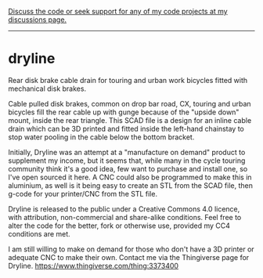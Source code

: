 [Discuss the code or seek support for any of my code projects at my discussions page.](https://github.com/crunchysteve/crunchysteve.github.io/discussions)
***

# dryline
Rear disk brake cable drain for touring and urban work bicycles fitted with mechanical disk brakes.

Cable pulled disk brakes, common on drop bar road, CX, touring and urban bicycles fill the rear cable up with gunge because of the "upside down" mount, inside the rear triangle. This SCAD file is a design for an inline cable drain which can be 3D printed and fitted inside the left-hand chainstay to stop water pooling in the cable below the bottom bracket.

Initially, Dryline was an attempt at a "manufacture on demand" product to supplement my income, but it seems that, while many in the cycle touring community think it's a good idea, few want to purchase and install one, so I've open sourced it here. A CNC could also be programmed to make this in aluminium, as well is it being easy to create an STL from the SCAD file, then g-code for your printer/CNC from the STL file.

Dryline is released to the public under a Creative Commons 4.0 licence, with attribution, non-commercial and share-alike conditions. Feel free to alter the code for the better, fork or otherwise use, provided my CC4 conditions are met.

I am still willing to make on demand for those who don't have a 3D printer or adequate CNC to make their own. Contact me via the Thingiverse page for Dryline. https://www.thingiverse.com/thing:3373400
